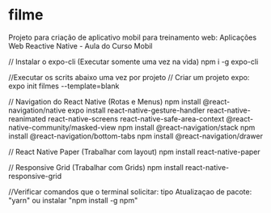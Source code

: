 # filme
Projeto para criação de aplicativo mobil para treinamento web: Aplicações Web
Reactive Native - Aula do Curso Mobil

// Instalar o expo-cli (Executar somente uma vez na vida)
npm i -g expo-cli


//Executar os scrits abaixo uma vez por projeto
// Criar um projeto expo:
expo init filmes --template=blank

// Navigation do React Native (Rotas e Menus)
npm install @react-navigation/native
expo install react-native-gesture-handler react-native-reanimated react-native-screens react-native-safe-area-context @react-native-community/masked-view
npm install @react-navigation/stack
npm install @react-navigation/bottom-tabs
npm install @react-navigation/drawer

// React Native Paper (Trabalhar com layout)
npm install react-native-paper

// Responsive Grid (Trabalhar com Grids)
npm install react-native-responsive-grid

//Verificar comandos que o terminal solicitar: tipo Atualizaçao de pacote: "yarn" ou instalar "npm install -g npm"


